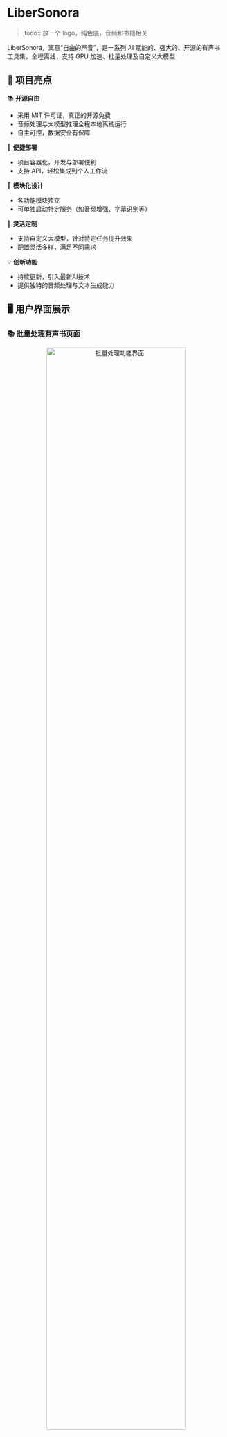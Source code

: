 # LiberSonora

> todo:: 放一个 logo，纯色底，音频和书籍相关

LiberSonora，寓意“自由的声音”，是一系列 AI 赋能的、强大的、开源的有声书工具集，全程离线，支持 GPU 加速、批量处理及自定义大模型


## 🌟 项目亮点

📚 **开源自由**
- 采用 MIT 许可证，真正的开源免费
- 音频处理与大模型推理全程本地离线运行
- 自主可控，数据安全有保障

🚀 **便捷部署**
- 项目容器化，开发与部署便利
- 支持 API，轻松集成到个人工作流

🧩 **模块化设计**
- 各功能模块独立
- 可单独启动特定服务（如音频增强、字幕识别等）

🔧 **灵活定制**
- 支持自定义大模型，针对特定任务提升效果
- 配置灵活多样，满足不同需求

💡 **创新功能**
- 持续更新，引入最新AI技术
- 提供独特的音频处理与文本生成能力

## 🖥️ 用户界面展示

### 📚 批量处理有声书页面
<div align="center">
  <img src="assets/main-function.png" alt="批量处理功能界面" width="80%">
  <p><i>强大的批量处理功能，轻松处理大量有声书</i></p>
</div>

### 🧪 独立服务测试页面
<div align="center">
  <img src="assets/single-test.png" alt="独立服务测试界面" width="80%">
  <p><i>灵活的单一服务测试，快速验证各项功能</i></p>
</div>


# Roadmap
# 🚀 LiberSonora 发展规划

项目的愿景是打造一个全方位的有声书生态系统，分三个阶段逐步实现：

## 🎯 第一期：智能字幕提取、标题生成与多语言支持（核心功能已完成）
🎯 解决的核心问题：
- 📁 智能重命名：摆脱"第001集_xxxx.mp3"、"Chapter_001.mp3"等无意义命名，轻松找到感兴趣的内容
- 📄 自动字幕生成：为无字幕音频添加精准字幕，实现文字内容快速定位
- 🗣️ 多语言学习辅助：借助大模型翻译，提供多语言字幕，助力语言学习

✨ 功能：
- 🎙️ 有声书音频字幕提取
- 🏷️ AI 智能命名工具
- 🌐 AI 驱动的多语言翻译
- 🇬🇧 英语有声书全面支持
- 🏠 项目官方网站搭建


## 🎵 第二期：全平台有声书播放器（规划中）

🎯 解决的核心问题：
- 🎧 商业播放器本地功能薄弱
- 🗂️ 文件管理不便，界面不够美观
- 🚫 频繁弹窗广告干扰用户体验

✨ 功能：
- 💻🍎📱 跨平台支持
- ☁️ 采用 WebDAV 等开放协议，实现本地同步，避免复杂的服务端开发
- 📚 有声书专属逻辑：
   - 🚫 纯净无广告体验
   - 🖼️ 自动抓取网络封面
   - 📊 基于有声书维度的进度管理
- 🔗 支持 WebDAV、SMB 等协议，便捷接入 ALIST 或 NAS 资源
- 📴 离线模式与下载功能，节省存储空间，适应各种使用场景
- 🔊 超大音量模式：
   - 适应嘈杂环境（如通勤、散步）
   - 用手机释放更大的音量，无需耳机或便携音箱
   - 解决部分有声书音量过小的问题
   - 牺牲部分音质换取更大音量输出


## 🔮 第三期：AI 辅助创作工具

✨ 功能：
- 🗣️ 整合声音克隆技术
- 📑 智能内容拆分与排版
- 🔗 与第二期播放器深度联动

> ⏳ 受个人时间和精力限制，项目进展可能较为缓慢。计划先实现一二期的核心功能，再逐步完善细节。

> 💖 如果您喜欢这个项目，欢迎赞助支持我们的开发！
> [赞助二维码待添加]


### 功能列表

[x] 有声音频批量处理
[x] 移除背景音
[x] 本地大模型进行字幕矫正
[x] 本地大模型生成双语字幕
[x] 本地大模型生成标题生成
[x] 自动标点移除
[x] 支持灵活的批量重命名
[x] API 支持
[ ] 提供云服务
[ ] CPU 可运行（低优先级，可能不做，由于 clear-voice 和 funasr 项目依赖原因，这个项目现在只能用带 nvidia GPU 的环境运行）

### 转换示例下载

> 有声书资源均来自互联网，若侵删

| 书名 | 下载链接 |
|------|----------|
| 《资本论》 | 链接待补充 |
| 《苦难辉煌》 | 链接待补充 |
| 《毛泽东选集》 | 链接待补充 |

## 音乐软件字幕兼容性
| 软件名称 | 本地音乐 | 本地字幕支持 | 多语言字幕兼容 | 备注 |
|----------|----------|--------------|----------------|------|
| 网易云音乐 | 支持 | 支持 | 兼容 | |
| 小米音乐 | 支持 | 支持 | 兼容 | 单语言字幕正常，但多语言字幕进度条会偏快 |
| QQ音乐 | 支持 | 不支持 | 不兼容 | 只能云搜索歌词 |
| 酷狗音乐 | 支持 | 不支持 | 不兼容 | 只能云搜索歌词 |
| 酷我音乐 | 支持 | 不支持 | 不兼容 | 只能云歌词 |
| 汽水音乐 | 不支持 | 不支持 | 不兼容 | |
| 咪咕音乐 | 支持 | 不支持 | 不兼容 | |
| 喜马拉雅 | 不支持 | 不支持 | 不支持 | 不能导入 |
| MacOS Apple Music | 支持 | 不支持 | 不支持 | 不能导入 lrc/src 音频 |


## 快速开始

> 注：项目依赖安装和模型下载已配置国内镜像，但 docker 的代理得自行设置，安装速度取决于网速和服务器性能，安装依赖大概15分钟，推理模型下载取决于网速，一般十分钟内

1. 克隆项目仓库：
   ```
   git clone https://github.com/LiberSonora/LiberSonora
   ```

2. 进入项目目录：
   ```
   cd LiberSonora
   ```

3. 启动 Docker 容器：
   ```
   docker-compose -f docker-compose.gpu.yml up -d
   ```

4. 查看容器运行日志：
   ```
   docker-compose -f docker-compose.gpu.yml logs -f
   ```

5. 访问用户界面：
   打开浏览器，访问 `xxx.xxx.xxx.xxx:8651`（将 xxx.xxx.xxx.xxx 替换为您的服务器 IP 地址）

6. API 端点：
   API 服务可通过 `xxx.xxx.xxx.xxx:8652` 访问（将 xxx.xxx.xxx.xxx 替换为您的服务器 IP 地址）

## API 接口文档

### 批量处理音频

> 注意：建议仅在内网环境中调用此接口，或者在外部调用时添加 OSS 上传下载的逻辑层。

**请求 URL:** `http://xxx.xxx.xxx.xxx:8652/handle`

**请求方法:** POST

**请求头：**
```
Content-Type: multipart/form-data
```

**请求参数：**

| 参数名 | 类型 | 说明 |
|--------|------|------|
| files  | File | 要处理的音频文件，支持多文件上传 |
| config | JSON | 处理配置，可从 UI 的"预览配置"处获取 |

![config](assets/config.png)

**示例请求：**

```bash
curl --location --request POST 'http://xxx.xxx.xxx.xxx:8652/handle' \
--header 'User-Agent: Apifox/1.0.0 (https://apifox.com)' \
--form 'files=@"/path/to/your/audiofile.mp3"' \
--form 'config="{}"'
```

**响应：**

接口响应为一个 zip 压缩包，可以点击下载 [多语言字幕](./assets/test-multilang.zip) 和 [原始字幕](./assets/test-single.zip) 测试结果

- aaa.mp3
- aaa.srt
- aaaa.lcr
- bbb.mp3
- bbb.srt
- bbb.lcr


## 系统要求

| 组件 | 最低要求 | 备注 |
|------|----------|------|
| 显存 | 8GB 或更高 | 4GB NVIDIA GPU 也能运行但速度较慢 |
| 内存 | 16GB 或更高 | |
| 磁盘空间 | 50GB 以上 | |

### 性能测试

> 配置和环境：e3-1275v5 + 2080ti + 32GB DDR4，Ubuntu 22.04

![image](assets/nvidia-smi.png)


5分钟有声书，共902字，所有功能拉满，总耗时 42.56s，但一般只需要生成字幕+标题生成，合在一起每小节 9s 执行完毕

| 处理项目 | 耗时 |
|----------|---------------------|
| 背景音移除 | 13.01s |
| 生成字幕 | 8.83s |
| 文本矫正 | 11.26s |
| 多语言翻译 | 11.03s |
| 标题生成 | 0.23s |

## 开源项目

| 项目名称 | 项目地址 | 用途 |
|----------|----------|------|
| ClearerVoice-Studio | https://github.com/modelscope/ClearerVoice-Studio | 移除背景音 |
| FFmpeg | https://github.com/FFmpeg/FFmpeg | 音频转码 |
| FunASR | https://github.com/modelscope/FunASR | 字幕提取 |
| Ollama | https://github.com/ollama/ollama | 大模型推理 |
| Qwen2.5 | https://github.com/QwenLM/Qwen2.5 | 大模型推理 |
| MiniCPM | https://github.com/OpenBMB/MiniCPM | 大模型推理 |
| Sanic | https://github.com/sanic-org/sanic | 对外暴露 API 接口 |
| Streamlit | https://github.com/streamlit/streamlit | 页面交互 |
| StreamlitAntdComponents | https://github.com/nicedouble/StreamlitAntdComponents | 页面交互，实现步骤条 |

## 开发说明

项目主要包含三个核心服务：

1. **services/streamlit**：
   负责提供用户界面和交互功能。

2. **clear-voice**：
   用于音频背景音移除处理。

3. **funasr**：
   处理语音识别和字幕生成。

### 开发流程

1. 克隆并进入项目目录：
   ```
   git clone https://github.com/LiberSonora/LiberSonora
   cd LiberSonora
   ```

2. 启动开发环境：
   ```
   docker-compose -f docker-compose.gpu.yml up -d
   ```

3. 修改代码：
   - UI 相关修改：更新 `services/streamlit` 目录下的代码，保存后 UI 会自动刷新。
   - API 相关修改：更新相应服务的代码后，需要重启对应的 Docker 容器：
     ```
     docker-compose -f docker-compose.gpu.yml restart {service}
     ```
     将 {service} 替换为需要重启的服务名（如 streamlit、clear-voice 或 funasr）。

通过以上步骤，您可以方便地进行开发和测试。记得及时提交您的更改并推送到代码仓库。



## 问题反馈

如果您在使用过程中遇到任何问题或有改进建议，欢迎通过以下方式反馈：

1. 在 GitHub 上提交 Issue：
   - 访问我们的 [GitHub Issues 页面](https://github.com/LiberSonora/LiberSonora/issues)
   - 点击 "New Issue" 按钮
   - 选择适当的 issue 模板（如果有）
   - 详细描述您遇到的问题或建议

我们会认真查看每一个 issue，并尽快回复。

## 开源许可

本项目采用 [MIT 许可证](https://opensource.org/licenses/MIT)。

您可以在项目根目录的 `LICENSE` 文件中查看完整的许可证文本。